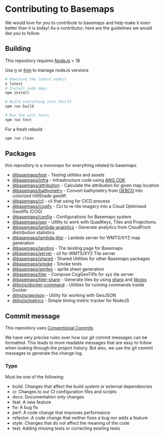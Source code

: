 # Contributing to Basemaps

We would love for you to contribute to basemaps and help make it even better than it is today! As a contributor, here are the guidelines we would like you to follow:

## Building

This repository requires [NodeJs](https://nodejs.org/en/) > 18

Use [n](https://github.com/tj/n) or [fnm](https://github.com/Schniz/fnm) to manage nodeJs versions

```bash
# Download the latest nodejs 
n latest
# Install node deps
npm install

# Build everything into /build
npm run build

# Run the unit tests
npm run test
```

For a fresh rebuild

```bash
npm run clean
```

## Packages

this repository is a monorepo for everything related to basemaps

- [@basemaps/test](packages/__tests__/) - Testing utilities and assets
- [@basemaps/infra](packages/_infra/) - Infrastructure code using [AWS CDK](https://github.com/aws/aws-cdk)
- [@basemaps/attribution](packages/attribution/) - Calculate the attribution for given map location
- [@basemaps/bathymetry](packages/bathymetry/) - Convert bathymetry from [GEBCO](https://www.gebco.net/) into colorized HillShade geotiff.
- [@basemaps/cli](packages/cli/) - cli that using for CICD process
- [@basemaps/cogify](packages/cogify/) - CLI to re-tile imagery into a Cloud Optimised Geotiffs (COG)
- [@basemaps/config](packages/config/) - Configurations for Basemaps system
- [@basemaps/geo](packages/geo/) - Utility to work with QuadKeys, Tiles and Projections.
- [@basemaps/lambda-analytics](packages/lambda-analytics/) - Generate analytics from CloudFront distribution statistics
- [@basemaps/lambda-tiler](packages/lambda-tiler/) - Lambda server for WMTS/XYZ map generation
- [@basemaps/landing](packages/landing/) - The landing page for Basemaps
- [@basemaps/server](packages/server/) - cli for WMTS/XYZ Tile server
- [@basemaps/shared](packages/shared/) - Shared Utilities for other Basemaps packages
- [@basemaps/smoke](packages/smoke/) - Smoke tests
- [@basemaps/sprites](packages/sprites/) - sprite sheet generation
- [@basemaps/tiler](packages/tiler/) - Compose CogGeoTiffs for xyz tile server
- [@basemaps/tiler-sharp](packages/tiler-sharp/) - Generate tiles by using [sharp](https://github.com/lovell/sharp) and [libvips](https://github.com/libvips/libvips)
- [@linzjs/docker-command](packages/linzjs-docker-command/) - Utilities for running commands inside Docker
- [@linzjs/geojson](packages/linzjs-geojson/) - Utility for working with GeoJSON
- [@linzjs/metrics](packages/linzjs-metrics/) - Simple timing metric tracker for NodeJS


## Commit message

This repository uses [Conventional Commits](https://www.conventionalcommits.org/)

We have very precise rules over how our git commit messages can be formatted. This leads to more readable messages that are easy to follow when looking through the project history. But also, we use the git commit messages to generate the change log.

### Type

Must be one of the following:

- build: Changes that affect the build system or external dependencies
- ci: Changes to our CI configuration files and scripts
- docs: Documentation only changes
- feat: A new feature
- fix: A bug fix
- perf: A code change that improves performance
- refactor: A code change that neither fixes a bug nor adds a feature
- style: Changes that do not affect the meaning of the code
- test: Adding missing tests or correcting existing tests
